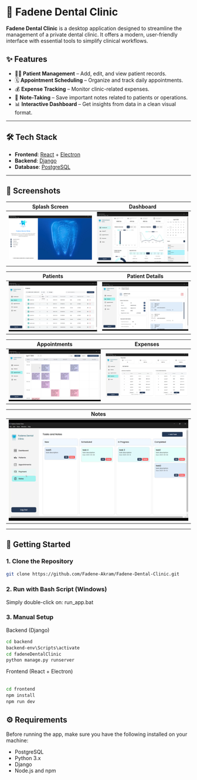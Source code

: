 # 🦷 Fadene Dental Clinic

**Fadene Dental Clinic** is a desktop application designed to streamline the management of a private dental clinic. It offers a modern, user-friendly interface with essential tools to simplify clinical workflows.

## ✨ Features

- 🧑‍⚕️ **Patient Management** – Add, edit, and view patient records.
- 🗓️ **Appointment Scheduling** – Organize and track daily appointments.
- 💰 **Expense Tracking** – Monitor clinic-related expenses.
- 📝 **Note-Taking** – Save important notes related to patients or operations.
- 📊 **Interactive Dashboard** – Get insights from data in a clean visual format.

---

## 🛠️ Tech Stack

- **Frontend**: [React](https://react.dev) + [Electron](https://www.electronjs.org)
- **Backend**: [Django](https://www.djangoproject.com/)
- **Database**: [PostgreSQL](https://www.postgresql.org/)

---

## 📸 Screenshots
| Splash Screen | Dashboard |
|----------|-----------------|
| ![SplashScreen](splash-screen-image.png) | ![Dashboard](dashboard-image.png) |

| Patients | Patient Details |
|----------|-----------------|
| ![Patients](patients-image.png) | ![Patients](patient-details-images.png) |

| Appointments | Expenses |
|-------------|----------|
| ![Appointments](appointements-image.png) | ![Expenses](expenses-image.png) |

| Notes |
|-------------|
| ![Appointments](notes-image.png) |

---

## 🚀 Getting Started

### 1. Clone the Repository

```bash
git clone https://github.com/Fadene-Akram/Fadene-Dental-Clinic.git
```
### 2. Run with Bash Script (Windows)
Simply double-click on: run_app.bat

### 3. Manual Setup
Backend (Django)
```bash
cd backend
backend-env\Scripts\activate
cd fadeneDentalClinic
python manage.py runserver
```
Frontend (React + Electron)
```bash

cd frontend
npm install
npm run dev
```

## ⚙️ Requirements
Before running the app, make sure you have the following installed on your machine:

- PostgreSQL
- Python 3.x
- Django
- Node.js and npm

